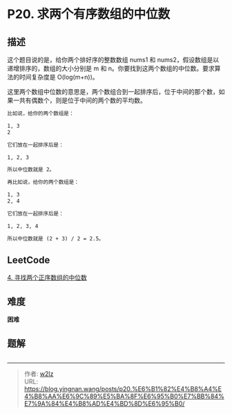 # P20. 求两个有序数组的中位数


<!--more-->

## 描述

这个题目说的是，给你两个排好序的整数数组 nums1 和 nums2，假设数组是以递增排序的，数组的大小分别是 m 和 n。你要找到这两个数组的中位数。要求算法的时间复杂度是 O(log(m+n))。

这里两个数组中位数的意思是，两个数组合到一起排序后，位于中间的那个数，如果一共有偶数个，则是位于中间的两个数的平均数。

```markdown
比如说，给你的两个数组是：

1, 3
2

它们放在一起排序后是：

1, 2, 3

所以中位数就是 2。

再比如说，给你的两个数组是：

1, 3
2, 4

它们放在一起排序后是：

1, 2, 3, 4

所以中位数就是 (2 + 3) / 2 = 2.5。
```

## LeetCode

[4. 寻找两个正序数组的中位数](https://leetcode.cn/problems/median-of-two-sorted-arrays/description/)

## 难度

**困难**

## 题解

```java

```


---

> 作者: [w2lz](https://github.com/w2lz)  
> URL: https://blog.yingnan.wang/posts/p20.%E6%B1%82%E4%B8%A4%E4%B8%AA%E6%9C%89%E5%BA%8F%E6%95%B0%E7%BB%84%E7%9A%84%E4%B8%AD%E4%BD%8D%E6%95%B0/  

